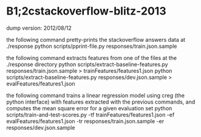 B1;2cstackoverflow-blitz-2013
========================

dump version: 2012/08/12

the following command pretty-prints the stackoverflow answers data at ./response
python scripts/pprint-file.py responses/train.json.sample

the following command extracts features from one of the files at the ./response directory
python scripts/extract-baseline-features.py responses/train.json.sample > trainFeatures/features1.json
python scripts/extract-baseline-features.py responses/dev.json.sample > evalFeatures/features1.json

the following command trains a linear regression model using creg (the python interface) with features extracted with the previous commands, and computes the mean square error for a given evaluation set
python scripts/train-and-test-scores.py -tf trainFeatures/features1.json -ef evalFeatures/features1.json -tr responses/train.json.sample -er responses/dev.json.sample 

